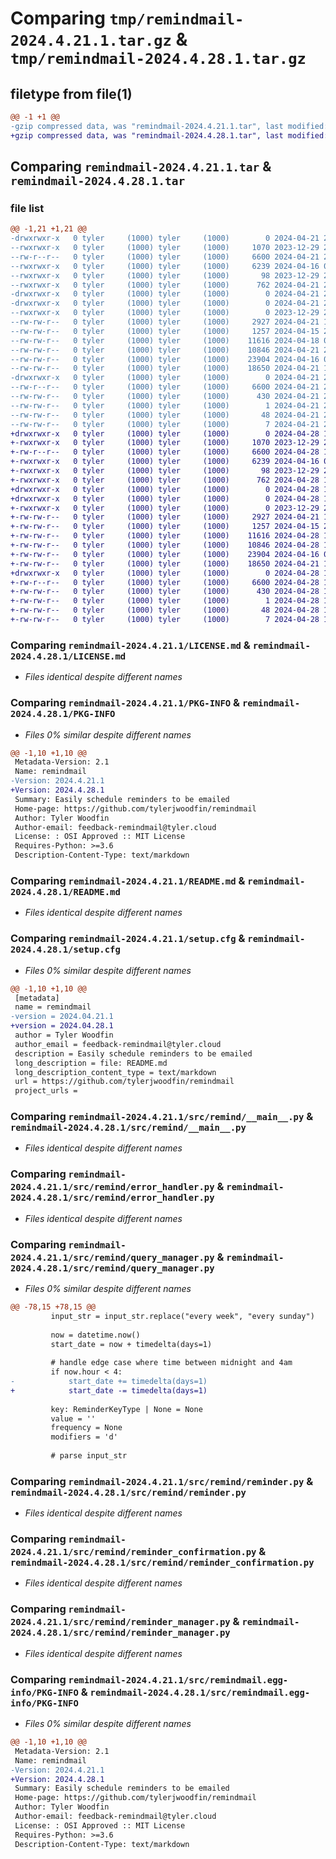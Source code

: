 # Comparing `tmp/remindmail-2024.4.21.1.tar.gz` & `tmp/remindmail-2024.4.28.1.tar.gz`

## filetype from file(1)

```diff
@@ -1 +1 @@
-gzip compressed data, was "remindmail-2024.4.21.1.tar", last modified: Sun Apr 21 20:02:04 2024, max compression
+gzip compressed data, was "remindmail-2024.4.28.1.tar", last modified: Sun Apr 28 18:43:01 2024, max compression
```

## Comparing `remindmail-2024.4.21.1.tar` & `remindmail-2024.4.28.1.tar`

### file list

```diff
@@ -1,21 +1,21 @@
-drwxrwxr-x   0 tyler     (1000) tyler     (1000)        0 2024-04-21 20:02:04.296281 remindmail-2024.4.21.1/
--rwxrwxr-x   0 tyler     (1000) tyler     (1000)     1070 2023-12-29 22:36:09.000000 remindmail-2024.4.21.1/LICENSE.md
--rw-r--r--   0 tyler     (1000) tyler     (1000)     6600 2024-04-21 20:02:04.296281 remindmail-2024.4.21.1/PKG-INFO
--rwxrwxr-x   0 tyler     (1000) tyler     (1000)     6239 2024-04-16 03:57:58.000000 remindmail-2024.4.21.1/README.md
--rwxrwxr-x   0 tyler     (1000) tyler     (1000)       98 2023-12-29 22:36:09.000000 remindmail-2024.4.21.1/pyproject.toml
--rwxrwxr-x   0 tyler     (1000) tyler     (1000)      762 2024-04-21 20:02:04.296281 remindmail-2024.4.21.1/setup.cfg
-drwxrwxr-x   0 tyler     (1000) tyler     (1000)        0 2024-04-21 20:02:04.292281 remindmail-2024.4.21.1/src/
-drwxrwxr-x   0 tyler     (1000) tyler     (1000)        0 2024-04-21 20:02:04.292281 remindmail-2024.4.21.1/src/remind/
--rwxrwxr-x   0 tyler     (1000) tyler     (1000)        0 2023-12-29 22:36:09.000000 remindmail-2024.4.21.1/src/remind/__init__.py
--rw-rw-r--   0 tyler     (1000) tyler     (1000)     2927 2024-04-21 19:03:57.000000 remindmail-2024.4.21.1/src/remind/__main__.py
--rw-rw-r--   0 tyler     (1000) tyler     (1000)     1257 2024-04-15 23:49:35.000000 remindmail-2024.4.21.1/src/remind/error_handler.py
--rw-rw-r--   0 tyler     (1000) tyler     (1000)    11616 2024-04-18 05:46:42.000000 remindmail-2024.4.21.1/src/remind/query_manager.py
--rw-rw-r--   0 tyler     (1000) tyler     (1000)    10846 2024-04-21 20:00:16.000000 remindmail-2024.4.21.1/src/remind/reminder.py
--rw-rw-r--   0 tyler     (1000) tyler     (1000)    23904 2024-04-16 04:37:39.000000 remindmail-2024.4.21.1/src/remind/reminder_confirmation.py
--rw-rw-r--   0 tyler     (1000) tyler     (1000)    18650 2024-04-21 19:03:57.000000 remindmail-2024.4.21.1/src/remind/reminder_manager.py
-drwxrwxr-x   0 tyler     (1000) tyler     (1000)        0 2024-04-21 20:02:04.296281 remindmail-2024.4.21.1/src/remindmail.egg-info/
--rw-r--r--   0 tyler     (1000) tyler     (1000)     6600 2024-04-21 20:02:04.000000 remindmail-2024.4.21.1/src/remindmail.egg-info/PKG-INFO
--rw-rw-r--   0 tyler     (1000) tyler     (1000)      430 2024-04-21 20:02:04.000000 remindmail-2024.4.21.1/src/remindmail.egg-info/SOURCES.txt
--rw-rw-r--   0 tyler     (1000) tyler     (1000)        1 2024-04-21 20:02:04.000000 remindmail-2024.4.21.1/src/remindmail.egg-info/dependency_links.txt
--rw-rw-r--   0 tyler     (1000) tyler     (1000)       48 2024-04-21 20:02:04.000000 remindmail-2024.4.21.1/src/remindmail.egg-info/entry_points.txt
--rw-rw-r--   0 tyler     (1000) tyler     (1000)        7 2024-04-21 20:02:04.000000 remindmail-2024.4.21.1/src/remindmail.egg-info/top_level.txt
+drwxrwxr-x   0 tyler     (1000) tyler     (1000)        0 2024-04-28 18:43:01.495804 remindmail-2024.4.28.1/
+-rwxrwxr-x   0 tyler     (1000) tyler     (1000)     1070 2023-12-29 22:36:09.000000 remindmail-2024.4.28.1/LICENSE.md
+-rw-r--r--   0 tyler     (1000) tyler     (1000)     6600 2024-04-28 18:43:01.495804 remindmail-2024.4.28.1/PKG-INFO
+-rwxrwxr-x   0 tyler     (1000) tyler     (1000)     6239 2024-04-16 03:57:58.000000 remindmail-2024.4.28.1/README.md
+-rwxrwxr-x   0 tyler     (1000) tyler     (1000)       98 2023-12-29 22:36:09.000000 remindmail-2024.4.28.1/pyproject.toml
+-rwxrwxr-x   0 tyler     (1000) tyler     (1000)      762 2024-04-28 18:43:01.495804 remindmail-2024.4.28.1/setup.cfg
+drwxrwxr-x   0 tyler     (1000) tyler     (1000)        0 2024-04-28 18:43:01.491805 remindmail-2024.4.28.1/src/
+drwxrwxr-x   0 tyler     (1000) tyler     (1000)        0 2024-04-28 18:43:01.491805 remindmail-2024.4.28.1/src/remind/
+-rwxrwxr-x   0 tyler     (1000) tyler     (1000)        0 2023-12-29 22:36:09.000000 remindmail-2024.4.28.1/src/remind/__init__.py
+-rw-rw-r--   0 tyler     (1000) tyler     (1000)     2927 2024-04-21 19:03:57.000000 remindmail-2024.4.28.1/src/remind/__main__.py
+-rw-rw-r--   0 tyler     (1000) tyler     (1000)     1257 2024-04-15 23:49:35.000000 remindmail-2024.4.28.1/src/remind/error_handler.py
+-rw-rw-r--   0 tyler     (1000) tyler     (1000)    11616 2024-04-28 18:42:14.000000 remindmail-2024.4.28.1/src/remind/query_manager.py
+-rw-rw-r--   0 tyler     (1000) tyler     (1000)    10846 2024-04-28 18:42:11.000000 remindmail-2024.4.28.1/src/remind/reminder.py
+-rw-rw-r--   0 tyler     (1000) tyler     (1000)    23904 2024-04-16 04:37:39.000000 remindmail-2024.4.28.1/src/remind/reminder_confirmation.py
+-rw-rw-r--   0 tyler     (1000) tyler     (1000)    18650 2024-04-21 19:03:57.000000 remindmail-2024.4.28.1/src/remind/reminder_manager.py
+drwxrwxr-x   0 tyler     (1000) tyler     (1000)        0 2024-04-28 18:43:01.495804 remindmail-2024.4.28.1/src/remindmail.egg-info/
+-rw-r--r--   0 tyler     (1000) tyler     (1000)     6600 2024-04-28 18:43:01.000000 remindmail-2024.4.28.1/src/remindmail.egg-info/PKG-INFO
+-rw-rw-r--   0 tyler     (1000) tyler     (1000)      430 2024-04-28 18:43:01.000000 remindmail-2024.4.28.1/src/remindmail.egg-info/SOURCES.txt
+-rw-rw-r--   0 tyler     (1000) tyler     (1000)        1 2024-04-28 18:43:01.000000 remindmail-2024.4.28.1/src/remindmail.egg-info/dependency_links.txt
+-rw-rw-r--   0 tyler     (1000) tyler     (1000)       48 2024-04-28 18:43:01.000000 remindmail-2024.4.28.1/src/remindmail.egg-info/entry_points.txt
+-rw-rw-r--   0 tyler     (1000) tyler     (1000)        7 2024-04-28 18:43:01.000000 remindmail-2024.4.28.1/src/remindmail.egg-info/top_level.txt
```

### Comparing `remindmail-2024.4.21.1/LICENSE.md` & `remindmail-2024.4.28.1/LICENSE.md`

 * *Files identical despite different names*

### Comparing `remindmail-2024.4.21.1/PKG-INFO` & `remindmail-2024.4.28.1/PKG-INFO`

 * *Files 0% similar despite different names*

```diff
@@ -1,10 +1,10 @@
 Metadata-Version: 2.1
 Name: remindmail
-Version: 2024.4.21.1
+Version: 2024.4.28.1
 Summary: Easily schedule reminders to be emailed
 Home-page: https://github.com/tylerjwoodfin/remindmail
 Author: Tyler Woodfin
 Author-email: feedback-remindmail@tyler.cloud
 License: : OSI Approved :: MIT License
 Requires-Python: >=3.6
 Description-Content-Type: text/markdown
```

### Comparing `remindmail-2024.4.21.1/README.md` & `remindmail-2024.4.28.1/README.md`

 * *Files identical despite different names*

### Comparing `remindmail-2024.4.21.1/setup.cfg` & `remindmail-2024.4.28.1/setup.cfg`

 * *Files 0% similar despite different names*

```diff
@@ -1,10 +1,10 @@
 [metadata]
 name = remindmail
-version = 2024.04.21.1
+version = 2024.04.28.1
 author = Tyler Woodfin
 author_email = feedback-remindmail@tyler.cloud
 description = Easily schedule reminders to be emailed
 long_description = file: README.md
 long_description_content_type = text/markdown
 url = https://github.com/tylerjwoodfin/remindmail
 project_urls =
```

### Comparing `remindmail-2024.4.21.1/src/remind/__main__.py` & `remindmail-2024.4.28.1/src/remind/__main__.py`

 * *Files identical despite different names*

### Comparing `remindmail-2024.4.21.1/src/remind/error_handler.py` & `remindmail-2024.4.28.1/src/remind/error_handler.py`

 * *Files identical despite different names*

### Comparing `remindmail-2024.4.21.1/src/remind/query_manager.py` & `remindmail-2024.4.28.1/src/remind/query_manager.py`

 * *Files 0% similar despite different names*

```diff
@@ -78,15 +78,15 @@
         input_str = input_str.replace("every week", "every sunday")
 
         now = datetime.now()
         start_date = now + timedelta(days=1)
 
         # handle edge case where time between midnight and 4am
         if now.hour < 4:
-            start_date += timedelta(days=1)
+            start_date -= timedelta(days=1)
 
         key: ReminderKeyType | None = None
         value = ''
         frequency = None
         modifiers = 'd'
 
         # parse input_str
```

### Comparing `remindmail-2024.4.21.1/src/remind/reminder.py` & `remindmail-2024.4.28.1/src/remind/reminder.py`

 * *Files identical despite different names*

### Comparing `remindmail-2024.4.21.1/src/remind/reminder_confirmation.py` & `remindmail-2024.4.28.1/src/remind/reminder_confirmation.py`

 * *Files identical despite different names*

### Comparing `remindmail-2024.4.21.1/src/remind/reminder_manager.py` & `remindmail-2024.4.28.1/src/remind/reminder_manager.py`

 * *Files identical despite different names*

### Comparing `remindmail-2024.4.21.1/src/remindmail.egg-info/PKG-INFO` & `remindmail-2024.4.28.1/src/remindmail.egg-info/PKG-INFO`

 * *Files 0% similar despite different names*

```diff
@@ -1,10 +1,10 @@
 Metadata-Version: 2.1
 Name: remindmail
-Version: 2024.4.21.1
+Version: 2024.4.28.1
 Summary: Easily schedule reminders to be emailed
 Home-page: https://github.com/tylerjwoodfin/remindmail
 Author: Tyler Woodfin
 Author-email: feedback-remindmail@tyler.cloud
 License: : OSI Approved :: MIT License
 Requires-Python: >=3.6
 Description-Content-Type: text/markdown
```

